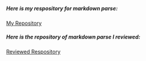 ##### Here is my respository for markdown parse: 
[My Repository](markdownme)
##### Here is the repository of markdown parse I reviewed:
[Reviewed Respository](markdownthem)